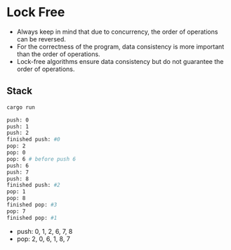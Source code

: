 # Lock Free

- Always keep in mind that due to concurrency, the order of operations can be reversed.
- For the correctness of the program, data consistency is more important than the order of operations.
- Lock-free algorithms ensure data consistency but do not guarantee the order of operations.

## Stack

```bash
cargo run
```

```bash
push: 0
push: 1
push: 2
finished push: #0
pop: 2
pop: 0
pop: 6 # before push 6
push: 6
push: 7
push: 8
finished push: #2
pop: 1
pop: 8
finished pop: #3
pop: 7
finished pop: #1
```

- push: 0, 1, 2, 6, 7, 8
- pop: 2, 0, 6, 1, 8, 7

